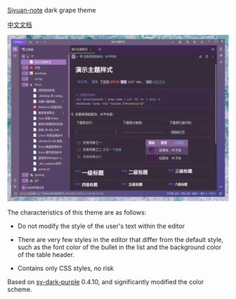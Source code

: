 [Siyuan-note](https://github.com/siyuan-note/siyuan) dark grape theme

[中文文档](./README_zh_CN.md)

![avatar](preview.png)

The characteristics of this theme are as follows:

* Do not modify the style of the user's text within the editor

* There are very few styles in the editor that differ from the default style, such as the font color of the bullet in the list and the background color of the table header.

* Contains only CSS styles, no risk

Based on [sy-dark-purple](https://github.com/frostime/sy-dark-purple) 0.4.10, and significantly modified the color scheme.
